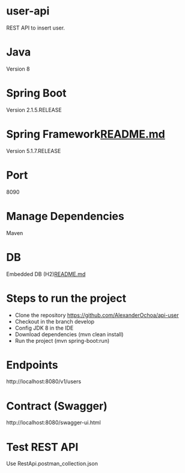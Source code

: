 # user-api
REST API to insert user.

# Java
Version 8

# Spring Boot
Version 2.1.5.RELEASE

# Spring Framework[README.md](..%2F..%2F..%2F..%2FDesktop%2Fprojects%2Fprociencia%2Fback-end%2FREADME.md)
Version 5.1.7.RELEASE

# Port
8090

# Manage Dependencies
Maven

# DB
Embedded DB (H2)[README.md](..%2F..%2F..%2F..%2FDesktop%2Fprojects%2Fprociencia%2Fback-end%2FREADME.md)

# Steps to run the project
- Clone the repository https://github.com/AlexanderOchoa/api-user
- Checkout in the branch develop
- Config JDK 8 in the IDE
- Download dependencies (mvn clean install)
- Run the project (mvn spring-boot:run)

# Endpoints
http://localhost:8080/v1/users

# Contract (Swagger)
http://localhost:8080/swagger-ui.html

# Test REST API
Use RestApi.postman_collection.json